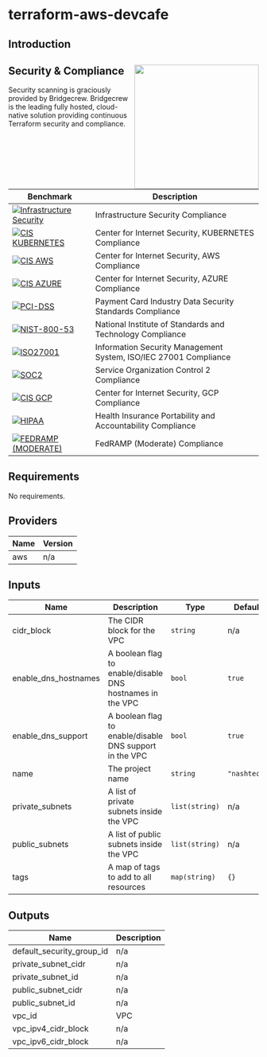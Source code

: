 # terraform-aws-devcafe

## Introduction



## Security & Compliance [<img src="https://cloudposse.com/wp-content/uploads/2020/11/bridgecrew.svg" width="250" align="right" />](https://bridgecrew.io/)

Security scanning is graciously provided by Bridgecrew. Bridgecrew is the leading fully hosted, cloud-native solution providing continuous Terraform security and compliance.

| Benchmark | Description |
|--------|---------------|
| [![Infrastructure Security](https://www.bridgecrew.cloud/badges/github/vietwow/terraform-aws-devcafe/general)](https://www.bridgecrew.cloud/link/badge?vcs=github&fullRepo=vietwow%2Fterraform-aws-devcafe&benchmark=INFRASTRUCTURE+SECURITY) | Infrastructure Security Compliance |
| [![CIS KUBERNETES](https://www.bridgecrew.cloud/badges/github/vietwow/terraform-aws-devcafe/cis_kubernetes)](https://www.bridgecrew.cloud/link/badge?vcs=github&fullRepo=vietwow%2Fterraform-aws-devcafe&benchmark=CIS+KUBERNETES+V1.5) | Center for Internet Security, KUBERNETES Compliance |
| [![CIS AWS](https://www.bridgecrew.cloud/badges/github/vietwow/terraform-aws-devcafe/cis_aws)](https://www.bridgecrew.cloud/link/badge?vcs=github&fullRepo=vietwow%2Fterraform-aws-devcafe&benchmark=CIS+AWS+V1.2) | Center for Internet Security, AWS Compliance |
| [![CIS AZURE](https://www.bridgecrew.cloud/badges/github/vietwow/terraform-aws-devcafe/cis_azure)](https://www.bridgecrew.cloud/link/badge?vcs=github&fullRepo=vietwow%2Fterraform-aws-devcafe&benchmark=CIS+AZURE+V1.1) | Center for Internet Security, AZURE Compliance |
| [![PCI-DSS](https://www.bridgecrew.cloud/badges/github/vietwow/terraform-aws-devcafe/pci_dss_v321)](https://www.bridgecrew.cloud/link/badge?vcs=github&fullRepo=vietwow%2Fterraform-aws-devcafe&benchmark=PCI-DSS+V3.2.1) | Payment Card Industry Data Security Standards Compliance |
| [![NIST-800-53](https://www.bridgecrew.cloud/badges/github/vietwow/terraform-aws-devcafe/nist)](https://www.bridgecrew.cloud/link/badge?vcs=github&fullRepo=vietwow%2Fterraform-aws-devcafe&benchmark=NIST-800-53) | National Institute of Standards and Technology Compliance |
| [![ISO27001](https://www.bridgecrew.cloud/badges/github/vietwow/terraform-aws-devcafe/iso)](https://www.bridgecrew.cloud/link/badge?vcs=github&fullRepo=vietwow%2Fterraform-aws-devcafe&benchmark=ISO27001) | Information Security Management System, ISO/IEC 27001 Compliance |
| [![SOC2](https://www.bridgecrew.cloud/badges/github/vietwow/terraform-aws-devcafe/soc2)](https://www.bridgecrew.cloud/link/badge?vcs=github&fullRepo=vietwow%2Fterraform-aws-devcafe&benchmark=SOC2)| Service Organization Control 2 Compliance |
| [![CIS GCP](https://www.bridgecrew.cloud/badges/github/vietwow/terraform-aws-devcafe/cis_gcp)](https://www.bridgecrew.cloud/link/badge?vcs=github&fullRepo=vietwow%2Fterraform-aws-devcafe&benchmark=CIS+GCP+V1.1) | Center for Internet Security, GCP Compliance |
| [![HIPAA](https://www.bridgecrew.cloud/badges/github/vietwow/terraform-aws-devcafe/hipaa)](https://www.bridgecrew.cloud/link/badge?vcs=github&fullRepo=vietwow%2Fterraform-aws-devcafe&benchmark=HIPAA) | Health Insurance Portability and Accountability Compliance |
| [![FEDRAMP (MODERATE)](https://www.bridgecrew.cloud/badges/github/vietwow/terraform-aws-devcafe/fedramp_moderate)](https://www.bridgecrew.cloud/link/badge?vcs=github&fullRepo=vietwow%2Fterraform-aws-devcafe&benchmark=FEDRAMP+%28MODERATE%29) | FedRAMP (Moderate) Compliance |

## Requirements

No requirements.

## Providers

| Name | Version |
|------|---------|
| aws | n/a |

## Inputs

| Name | Description | Type | Default | Required |
|------|-------------|------|---------|:--------:|
| cidr\_block | The CIDR block for the VPC | `string` | n/a | yes |
| enable\_dns\_hostnames | A boolean flag to enable/disable DNS hostnames in the VPC | `bool` | `true` | no |
| enable\_dns\_support | A boolean flag to enable/disable DNS support in the VPC | `bool` | `true` | no |
| name | The project name | `string` | `"nashtech"` | no |
| private\_subnets | A list of private subnets inside the VPC | `list(string)` | n/a | yes |
| public\_subnets | A list of public subnets inside the VPC | `list(string)` | n/a | yes |
| tags | A map of tags to add to all resources | `map(string)` | `{}` | no |

## Outputs

| Name | Description |
|------|-------------|
| default\_security\_group\_id | n/a |
| private\_subnet\_cidr | n/a |
| private\_subnet\_id | n/a |
| public\_subnet\_cidr | n/a |
| public\_subnet\_id | n/a |
| vpc\_id | VPC |
| vpc\_ipv4\_cidr\_block | n/a |
| vpc\_ipv6\_cidr\_block | n/a |
